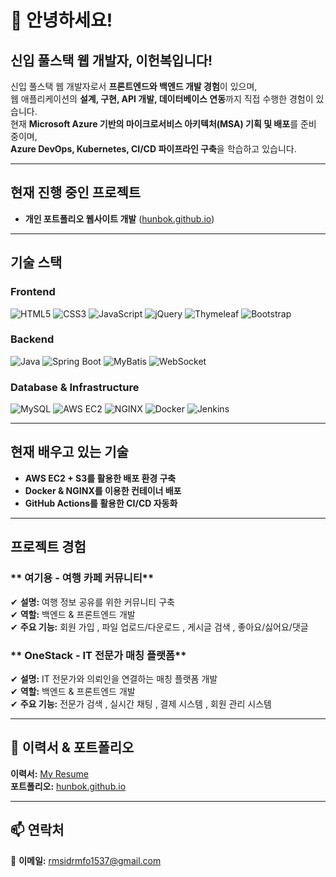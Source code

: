 # 👋 안녕하세요!
## 신입 풀스택 웹 개발자, **이헌복**입니다!  

신입 풀스택 웹 개발자로서 **프론트엔드와 백엔드 개발 경험**이 있으며,  
웹 애플리케이션의 **설계, 구현, API 개발, 데이터베이스 연동**까지 직접 수행한 경험이 있습니다.  
현재 **Microsoft Azure 기반의 마이크로서비스 아키텍처(MSA) 기획 및 배포**를 준비 중이며,  
**Azure DevOps, Kubernetes, CI/CD 파이프라인 구축**을 학습하고 있습니다.

---

## **현재 진행 중인 프로젝트**  
- **개인 포트폴리오 웹사이트 개발** ([hunbok.github.io](https://hunbok.github.io))  

---

## 기술 스택

### Frontend
![HTML5](https://img.shields.io/badge/HTML5-E34F26?style=flat-square&logo=html5&logoColor=white)
![CSS3](https://img.shields.io/badge/CSS3-1572B6?style=flat-square&logo=css3&logoColor=white)
![JavaScript](https://img.shields.io/badge/JavaScript-F7DF1E?style=flat-square&logo=javascript&logoColor=black)
![jQuery](https://img.shields.io/badge/jQuery-0769AD?style=flat-square&logo=jquery&logoColor=white)
![Thymeleaf](https://img.shields.io/badge/Thymeleaf-005F0F?style=flat-square&logo=thymeleaf&logoColor=white)
![Bootstrap](https://img.shields.io/badge/Bootstrap-7952B3?style=flat-square&logo=bootstrap&logoColor=white)

### Backend
![Java](https://img.shields.io/badge/Java-007396?style=flat-square&logo=java&logoColor=white)
![Spring Boot](https://img.shields.io/badge/Spring_Boot-6DB33F?style=flat-square&logo=spring-boot&logoColor=white)
![MyBatis](https://img.shields.io/badge/MyBatis-000000?style=flat-square&logo=mybatis&logoColor=white)
![WebSocket](https://img.shields.io/badge/WebSocket-010101?style=flat-square&logo=websocket&logoColor=white)

### Database & Infrastructure
![MySQL](https://img.shields.io/badge/MySQL-4479A1?style=flat-square&logo=mysql&logoColor=white)
![AWS EC2](https://img.shields.io/badge/AWS_EC2-232F3E?style=flat-square&logo=amazon-aws&logoColor=white)
![NGINX](https://img.shields.io/badge/NGINX-009639?style=flat-square&logo=nginx&logoColor=white)
![Docker](https://img.shields.io/badge/Docker-2496ED?style=flat-square&logo=docker&logoColor=white)
![Jenkins](https://img.shields.io/badge/Jenkins-D24939?style=flat-square&logo=jenkins&logoColor=white)

---

## **현재 배우고 있는 기술**  
- **AWS EC2 + S3를 활용한 배포 환경 구축**  
- **Docker & NGINX를 이용한 컨테이너 배포**  
- **GitHub Actions를 활용한 CI/CD 자동화**  

---

## **프로젝트 경험**  

### ** 여기용 - 여행 카페 커뮤니티**  
✔ **설명:** 여행 정보 공유를 위한 커뮤니티 구축  
✔ **역할:** 백엔드 & 프론트엔드 개발  
✔ **주요 기능:** 회원 가입 , 파일 업로드/다운로드 , 게시글 검색 , 좋아요/싫어요/댓글

### ** OneStack - IT 전문가 매칭 플랫폼**  
✔ **설명:** IT 전문가와 의뢰인을 연결하는 매칭 플랫폼 개발  
✔ **역할:** 백엔드 & 프론트엔드 개발  
✔ **주요 기능:** 전문가 검색 , 실시간 채팅 , 결제 시스템 , 회원 관리 시스템

---

## 📄 **이력서 & 포트폴리오**  
**이력서:** [My Resume](https://hunbok.github.io/resume.pdf)  
**포트폴리오:** [hunbok.github.io](https://hunbok.github.io)  

---

## 📫 **연락처**  
📩 **이메일:** rmsidrmfo1537@gmail.com  

